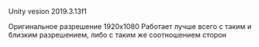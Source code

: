 Unity vesion 2019.3.13f1

Оригинальное разрешение 1920х1080
Работает лучше всего с таким и близким разрешением, либо с таким же соотношением сторон
